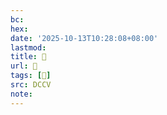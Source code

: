 ```yaml
---
bc:
hex:
date: '2025-10-13T10:28:08+08:00'
lastmod:
title: 􄫏
url: 􄫏
tags: [𥹅]
src: DCCV
note:
---
```

